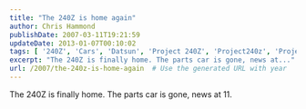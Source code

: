 ```yaml
---
title: "The 240Z is home again"
author: Chris Hammond
publishDate: 2007-03-11T19:21:59
updateDate: 2013-01-07T00:10:02
tags: [ '240Z', 'Cars', 'Datsun', 'Project 240Z', 'Project240z', 'Project240Zcom' ]
excerpt: "The 240Z is finally home. The parts car is gone, news at..."
url: /2007/the-240z-is-home-again  # Use the generated URL with year
---
```

The 240Z is finally home. The parts car is gone, news at 11.
